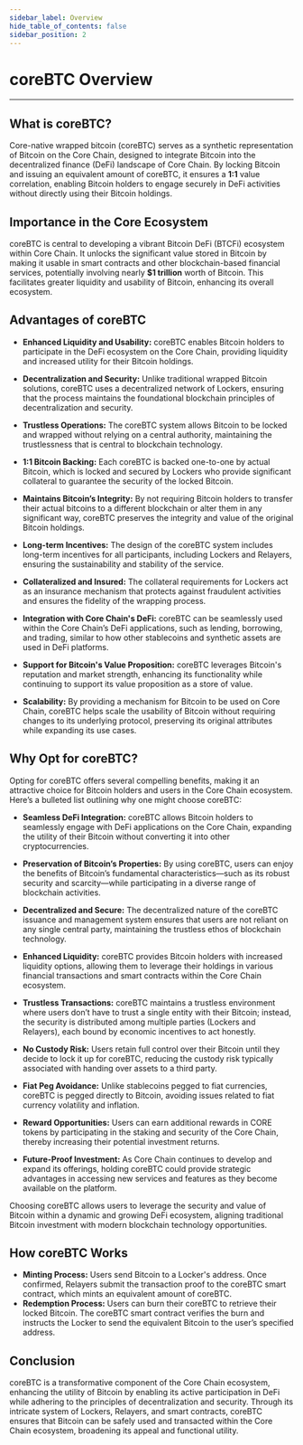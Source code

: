 ```yaml
---
sidebar_label: Overview
hide_table_of_contents: false
sidebar_position: 2
---
```


# coreBTC Overview
---

## What is coreBTC?
Core-native wrapped bitcoin (coreBTC) serves as a synthetic representation of Bitcoin on the Core Chain, designed to integrate Bitcoin into the decentralized finance (DeFi) landscape of Core Chain. By locking Bitcoin and issuing an equivalent amount of coreBTC, it ensures a **1:1** value correlation, enabling Bitcoin holders to engage securely in DeFi activities without directly using their Bitcoin holdings.

## Importance in the Core Ecosystem
coreBTC is central to developing a vibrant Bitcoin DeFi (BTCFi) ecosystem within Core Chain. It unlocks the significant value stored in Bitcoin by making it usable in smart contracts and other blockchain-based financial services, potentially involving nearly **$1 trillion** worth of Bitcoin. This facilitates greater liquidity and usability of Bitcoin, enhancing its overall ecosystem.

## Advantages of coreBTC

- **Enhanced Liquidity and Usability:** coreBTC enables Bitcoin holders to participate in the DeFi ecosystem on the Core Chain, providing liquidity and increased utility for their Bitcoin holdings.
  
- **Decentralization and Security:** Unlike traditional wrapped Bitcoin solutions, coreBTC uses a decentralized network of Lockers, ensuring that the process maintains the foundational blockchain principles of decentralization and security.

- **Trustless Operations:** The coreBTC system allows Bitcoin to be locked and wrapped without relying on a central authority, maintaining the trustlessness that is central to blockchain technology.

- **1:1 Bitcoin Backing:** Each coreBTC is backed one-to-one by actual Bitcoin, which is locked and secured by Lockers who provide significant collateral to guarantee the security of the locked Bitcoin.

- **Maintains Bitcoin’s Integrity:** By not requiring Bitcoin holders to transfer their actual bitcoins to a different blockchain or alter them in any significant way, coreBTC preserves the integrity and value of the original Bitcoin holdings.

- **Long-term Incentives:** The design of the coreBTC system includes long-term incentives for all participants, including Lockers and Relayers, ensuring the sustainability and stability of the service.

- **Collateralized and Insured:** The collateral requirements for Lockers act as an insurance mechanism that protects against fraudulent activities and ensures the fidelity of the wrapping process.

- **Integration with Core Chain's DeFi:** coreBTC can be seamlessly used within the Core Chain’s DeFi applications, such as lending, borrowing, and trading, similar to how other stablecoins and synthetic assets are used in DeFi platforms.

- **Support for Bitcoin's Value Proposition:** coreBTC leverages Bitcoin's reputation and market strength, enhancing its functionality while continuing to support its value proposition as a store of value.

- **Scalability:** By providing a mechanism for Bitcoin to be used on Core Chain, coreBTC helps scale the usability of Bitcoin without requiring changes to its underlying protocol, preserving its original attributes while expanding its use cases.


## Why Opt for coreBTC?
Opting for coreBTC offers several compelling benefits, making it an attractive choice for Bitcoin holders and users in the Core Chain ecosystem. Here’s a bulleted list outlining why one might choose coreBTC:

- **Seamless DeFi Integration:** coreBTC allows Bitcoin holders to seamlessly engage with DeFi applications on the Core Chain, expanding the utility of their Bitcoin without converting it into other cryptocurrencies.
  
- **Preservation of Bitcoin’s Properties:** By using coreBTC, users can enjoy the benefits of Bitcoin’s fundamental characteristics—such as its robust security and scarcity—while participating in a diverse range of blockchain activities.

- **Decentralized and Secure:** The decentralized nature of the coreBTC issuance and management system ensures that users are not reliant on any single central party, maintaining the trustless ethos of blockchain technology.

- **Enhanced Liquidity:** coreBTC provides Bitcoin holders with increased liquidity options, allowing them to leverage their holdings in various financial transactions and smart contracts within the Core Chain ecosystem.

- **Trustless Transactions:** coreBTC maintains a trustless environment where users don’t have to trust a single entity with their Bitcoin; instead, the security is distributed among multiple parties (Lockers and Relayers), each bound by economic incentives to act honestly.

<!-- - **Direct Participation in Governance:** Holding coreBTC enables users to participate in the governance of the Core Chain, influencing decisions regarding the platform's development and the use of community funds. -->

- **No Custody Risk:** Users retain full control over their Bitcoin until they decide to lock it up for coreBTC, reducing the custody risk typically associated with handing over assets to a third party.

- **Fiat Peg Avoidance:** Unlike stablecoins pegged to fiat currencies, coreBTC is pegged directly to Bitcoin, avoiding issues related to fiat currency volatility and inflation.

- **Reward Opportunities:** Users can earn additional rewards in CORE tokens by participating in the staking and security of the Core Chain, thereby increasing their potential investment returns.

- **Future-Proof Investment:** As Core Chain continues to develop and expand its offerings, holding coreBTC could provide strategic advantages in accessing new services and features as they become available on the platform.

Choosing coreBTC allows users to leverage the security and value of Bitcoin within a dynamic and growing DeFi ecosystem, aligning traditional Bitcoin investment with modern blockchain technology opportunities.


## How coreBTC Works
- **Minting Process:** Users send Bitcoin to a Locker's address. Once confirmed, Relayers submit the transaction proof to the coreBTC smart contract, which mints an equivalent amount of coreBTC.
- **Redemption Process:** Users can burn their coreBTC to retrieve their locked Bitcoin. The coreBTC smart contract verifies the burn and instructs the Locker to send the equivalent Bitcoin to the user’s specified address.

## Conclusion
coreBTC is a transformative component of the Core Chain ecosystem, enhancing the utility of Bitcoin by enabling its active participation in DeFi while adhering to the principles of decentralization and security. Through its intricate system of Lockers, Relayers, and smart contracts, coreBTC ensures that Bitcoin can be safely used and transacted within the Core Chain ecosystem, broadening its appeal and functional utility.